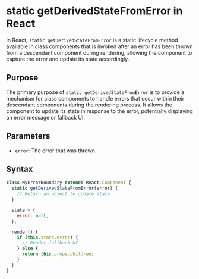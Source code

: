 # static getDerivedStateFromError in React

In React, `static getDerivedStateFromError` is a static lifecycle method available in class components that is invoked after an error has been thrown from a descendant component during rendering, allowing the component to capture the error and update its state accordingly.

## Purpose

The primary purpose of `static getDerivedStateFromError` is to provide a mechanism for class components to handle errors that occur within their descendant components during the rendering process. It allows the component to update its state in response to the error, potentially displaying an error message or fallback UI.

## Parameters

- `error`: The error that was thrown.

## Syntax

```jsx
class MyErrorBoundary extends React.Component {
  static getDerivedStateFromError(error) {
    // Return an object to update state
  }

  state = {
    error: null,
  };

  render() {
    if (this.state.error) {
      // Render fallback UI
    } else {
      return this.props.children;
    }
  }
}
```
